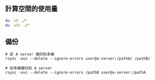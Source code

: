 ## 計算空間的使用量

```bash
du -sh ./*
du -shL ./*
```

## 備份

```
# 從 A server 備份到本機
rsync -avz --delete --ignore-errors user@a-server:/pathA/ /pathB/

# 從本機備份到 A server
rsync -avz --delete --ignore-errors /pathB user@a-server:/pathA
```